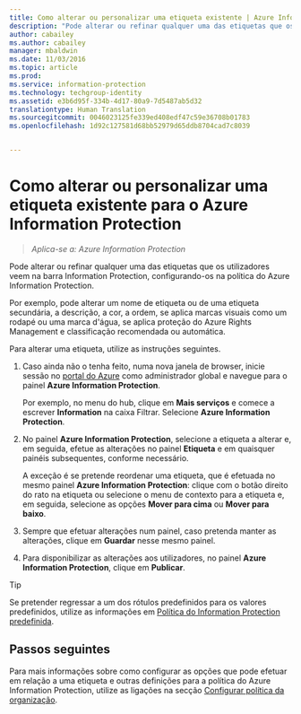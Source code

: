 ```yaml
---
title: Como alterar ou personalizar uma etiqueta existente | Azure Information Protection
description: "Pode alterar ou refinar qualquer uma das etiquetas que os utilizadores veem na barra Information Protection, configurando-os na política do Azure Information Protection."
author: cabailey
ms.author: cabailey
manager: mbaldwin
ms.date: 11/03/2016
ms.topic: article
ms.prod: 
ms.service: information-protection
ms.technology: techgroup-identity
ms.assetid: e3b6d95f-334b-4d17-80a9-7d5487ab5d32
translationtype: Human Translation
ms.sourcegitcommit: 0046023125fe339ed408edf47c59e36708b01783
ms.openlocfilehash: 1d92c127581d68bb52979d65ddb8704cad7c8039


---
```


# <a name="how-to-change-or-customize-an-existing-label-for-azure-information-protection"></a>Como alterar ou personalizar uma etiqueta existente para o Azure Information Protection

>*Aplica-se a: Azure Information Protection*

Pode alterar ou refinar qualquer uma das etiquetas que os utilizadores veem na barra Information Protection, configurando-os na política do Azure Information Protection.

Por exemplo, pode alterar um nome de etiqueta ou de uma etiqueta secundária, a descrição, a cor, a ordem, se aplica marcas visuais como um rodapé ou uma marca d'água, se aplica proteção do Azure Rights Management e classificação recomendada ou automática.

Para alterar uma etiqueta, utilize as instruções seguintes.


1. Caso ainda não o tenha feito, numa nova janela de browser, inicie sessão no [portal do Azure](https://portal.azure.com) como administrador global e navegue para o painel **Azure Information Protection**. 
    
    Por exemplo, no menu do hub, clique em **Mais serviços** e comece a escrever **Information** na caixa Filtrar. Selecione **Azure Information Protection**.

2. No painel **Azure Information Protection**, selecione a etiqueta a alterar e, em seguida, efetue as alterações no painel **Etiqueta** e em quaisquer painéis subsequentes, conforme necessário.

    A exceção é se pretende reordenar uma etiqueta, que é efetuada no mesmo painel **Azure Information Protection**: clique com o botão direito do rato na etiqueta ou selecione o menu de contexto para a etiqueta e, em seguida, selecione as opções **Mover para cima** ou **Mover para baixo**.

3. Sempre que efetuar alterações num painel, caso pretenda manter as alterações, clique em **Guardar** nesse mesmo painel.

4. Para disponibilizar as alterações aos utilizadores, no painel **Azure Information Protection**, clique em **Publicar**.

> [!TIP]
>Se pretender regressar a um dos rótulos predefinidos para os valores predefinidos, utilize as informações em [Política do Information Protection predefinida](configure-policy-default.md).

## <a name="next-steps"></a>Passos seguintes

Para mais informações sobre como configurar as opções que pode efetuar em relação a uma etiqueta e outras definições para a política do Azure Information Protection, utilize as ligações na secção [Configurar política da organização](configure-policy.md#configuring-your-organizations-policy).






<!--HONumber=Nov16_HO1-->


